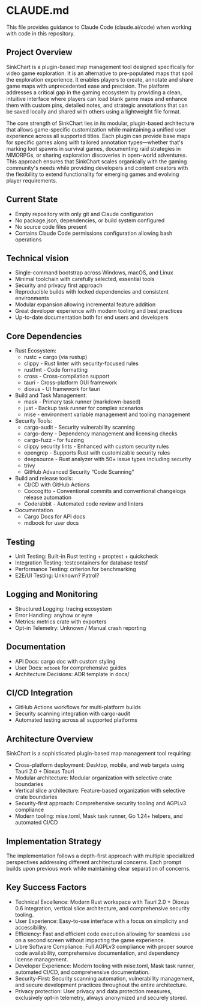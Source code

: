 # CLAUDE.md

This file provides guidance to Claude Code (claude.ai/code) when working with code in this repository.

## Project Overview

SinkChart is a plugin-based map management tool designed specifically for video game exploration. It is an alternative to pre-populated maps that spoil the exploration experience.
It enables players to create, annotate and share game maps with unprecedented ease and precision. The platform addresses a critical gap in the gaming ecosystem by providing a clean, 
intuitive interface where players can load blank game maps and enhance them with custom pins, detailed notes, and strategic annotations that can be saved locally and shared with others using a lightweight file format. 

The core strength of SinkChart lies in its modular, plugin-based architecture that allows game-specific customization while maintaining a unified user experience across all supported titles.
Each plugin can provide base maps for specific games along with tailored annotation types—whether that's marking loot spawns in survival games, 
documenting raid strategies in MMORPGs, or sharing exploration discoveries in open-world adventures. 
This approach ensures that SinkChart scales organically with the gaming community's needs while providing developers and content creators with the flexibility to extend functionality for emerging games and evolving player requirements.

## Current State

- Empty repository with only git and Claude configuration
- No package.json, dependencies, or build system configured
- No source code files present
- Contains Claude Code permissions configuration allowing bash operations

## Technical vision

- Single-command bootstrap across Windows, macOS, and Linux
- Minimal toolchain with carefully selected, essential tools
- Security and privacy first approach
- Reproducible builds with locked dependencies and consistent environments
- Modular expansion allowing incremental feature addition
- Great developer experience with modern tooling and best practices
- Up-to-date documentation both for end users and developers

## Core Dependencies

- Rust Ecosystem:
    - rustc + cargo (via rustup)
    - clippy - Rust linter with security-focused rules
    - rustfmt - Code formatting
    - cross - Cross-compilation support
    - tauri - Cross-platform GUI framework
    - dioxus - UI framework for tauri
- Build and Task Management:
    - mask - Primary task runner (markdown-based)
    - just - Backup task runner for complex scenarios
    - mise - environment variable management and tooling management
- Security Tools:
    - cargo-audit - Security vulnerability scanning
    - cargo-deny - Dependency management and licensing checks
    - cargo-fuzz - for fuzzing
    - clippy security lints - Enhanced with custom security rules
    - opengrep - Supports Rust with customizable security rules
    - deepsource - Rust analyzer with 50+ issue types including security
    - trivy
    - GitHub Advanced Security “Code Scanning”
- Build and release tools:
    - CI/CD with GitHub Actions
    - Coccogitto - Conventional commits and conventional changelogs release automation
    - Coderabbit - Automated code review and linters
- Documentation
    - Cargo Docs for API docs
    - mdbook for user docs

## Testing

- Unit Testing: Built-in Rust testing + proptest + quickcheck
- Integration Testing: testcontainers for database testsf
- Performance Testing: criterion for benchmarking
- E2E/UI Testing: Unknown? Patrol?

## Logging and Monitoring

- Structured Logging: tracing ecosystem
- Error Handling: anyhow or eyre
- Metrics: metrics crate with exporters
- Opt-in Telemetry: Unknown / Manual crash reporting

## Documentation

- API Docs: cargo doc with custom styling
- User Docs: `mdbook` for comprehensive guides
- Architecture Decisions: ADR template in docs/

## CI/CD Integration

- GitHub Actions workflows for multi-platform builds
- Security scanning integration with cargo-audit
- Automated testing across all supported platforms

## Architecture Overview

SinkChart is a sophisticated plugin-based map management tool requiring:

- Cross-platform deployment: Desktop, mobile, and web targets using Tauri 2.0 + Dioxus Tauri
- Modular architecture: Modular organization with selective crate boundaries
- Vertical slice architecture: Feature-based organization with selective crate boundaries 
- Security-first approach: Comprehensive security tooling and AGPLv3 compliance
- Modern tooling: mise.toml, Mask task runner, Go 1.24+ helpers, and automated CI/CD

## Implementation Strategy

The implementation follows a depth-first approach with multiple specialized perspectives addressing different architectural concerns. 
Each prompt builds upon previous work while maintaining clear separation of concerns.

## Key Success Factors

- Technical Excellence: Modern Rust workspace with Tauri 2.0 + Dioxus 0.6 integration, vertical slice architecture, and comprehensive security tooling.
- User Experience: Easy-to-use interface with a focus on simplicity and accessibility.
- Efficiency: Fast and efficient code execution allowing for seamless use on a second screen without impacting the game experience.
- Libre Software Compliance: Full AGPLv3 compliance with proper source code availability, comprehensive documentation, and dependency license management.
- Developer Experience: Modern tooling with mise.toml, Mask task runner, automated CI/CD, and comprehensive documentation.
- Security-First: Security scanning automation, vulnerability management, and secure development practices throughout the entire architecture.
- Privacy protection: User privacy and data protection measures, exclusively opt-in telemetry, always anonymized and securely stored.
